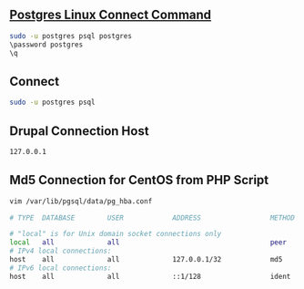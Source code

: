 ## [Postgres Linux Connect Command](http://suite.opengeo.org/docs/latest/dataadmin/pgGettingStarted/firstconnect.html)
```sh
sudo -u postgres psql postgres
\password postgres
\q
```

## Connect
```sh
sudo -u postgres psql
```

## Drupal Connection Host
```sh
127.0.0.1
```

## Md5 Connection for CentOS from PHP Script
```sh
vim /var/lib/pgsql/data/pg_hba.conf

# TYPE  DATABASE        USER            ADDRESS                 METHOD

# "local" is for Unix domain socket connections only
local   all             all                                     peer
# IPv4 local connections:
host    all             all             127.0.0.1/32            md5
# IPv6 local connections:
host    all             all             ::1/128                 ident
```
